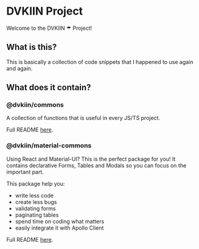 # DVKIIN Project

Welcome to the DVKIIN ☂ Project! 

## What is this?

This is basically a collection of code snippets that I happened to use again and again.

## What does it contain?

### @dvkiin/commons

A collection of functions that is useful in every JS/TS project.

Full README [here](./commons).

### @dvkiin/material-commons

Using React and Material-UI? This is the perfect package for you!
It contains declarative Forms, Tables and Modals so you can focus on the important part.

This package help you:
 - write less code
 - create less bugs
 - validating forms
 - paginating tables
 - spend time on coding what matters
 - easily integrate it with Apollo Client

Full README [here](./material-commons).
